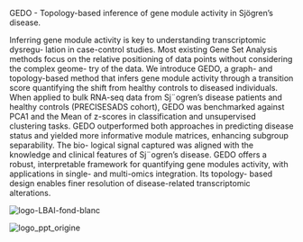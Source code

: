 GEDO - Topology-based inference of gene module activity in Sjögren’s disease.

Inferring gene module activity is key to understanding transcriptomic dysregu-
lation in case-control studies. Most existing Gene Set Analysis methods focus on
the relative positioning of data points without considering the complex geome-
try of the data.
We introduce GEDO, a graph- and topology-based method that infers gene
module activity through a transition score quantifying the shift from healthy
controls to diseased individuals. When applied to bulk RNA-seq data from
Sj¨ogren’s disease patients and healthy controls (PRECISESADS cohort), GEDO
was benchmarked against PCA1 and the Mean of z-scores in classification and
unsupervised clustering tasks.
GEDO outperformed both approaches in predicting disease status and yielded
more informative module matrices, enhancing subgroup separability. The bio-
logical signal captured was aligned with the knowledge and clinical features of
Sj¨ogren’s disease.
GEDO offers a robust, interpretable framework for quantifying gene modules
activity, with applications in single- and multi-omics integration. Its topology-
based design enables finer resolution of disease-related transcriptomic alterations.


![logo-LBAI-fond-blanc](https://github.com/user-attachments/assets/c7b8d191-680f-46ab-9ce0-277156e4f60b)


![logo_ppt_origine](https://github.com/user-attachments/assets/c847a678-c84b-47fb-a172-0bf7383d8702)

